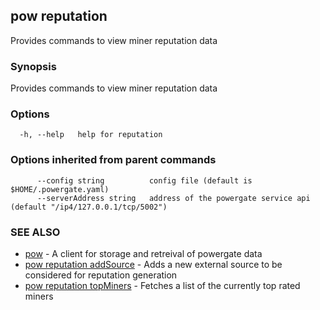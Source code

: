 ## pow reputation

Provides commands to view miner reputation data

### Synopsis

Provides commands to view miner reputation data

### Options

```
  -h, --help   help for reputation
```

### Options inherited from parent commands

```
      --config string          config file (default is $HOME/.powergate.yaml)
      --serverAddress string   address of the powergate service api (default "/ip4/127.0.0.1/tcp/5002")
```

### SEE ALSO

* [pow](pow.md)	 - A client for storage and retreival of powergate data
* [pow reputation addSource](pow_reputation_addSource.md)	 - Adds a new external source to be considered for reputation generation
* [pow reputation topMiners](pow_reputation_topMiners.md)	 - Fetches a list of the currently top rated miners


